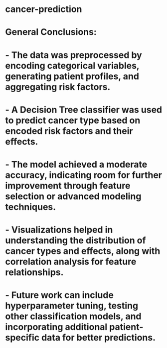 # cancer-prediction
# General Conclusions:
# - The data was preprocessed by encoding categorical variables, generating patient profiles, and aggregating risk factors.
# - A Decision Tree classifier was used to predict cancer type based on encoded risk factors and their effects.
# - The model achieved a moderate accuracy, indicating room for further improvement through feature selection or advanced modeling techniques.
# - Visualizations helped in understanding the distribution of cancer types and effects, along with correlation analysis for feature relationships.
# - Future work can include hyperparameter tuning, testing other classification models, and incorporating additional patient-specific data for better predictions.
